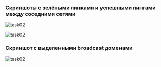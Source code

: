### Скриншоты с зелёными линками и успешными пингами между соседними сетями
![task02](1.png)

![task02](2.png)

### Скриншот с выделенными broadcast доменами
![task02](3.png)